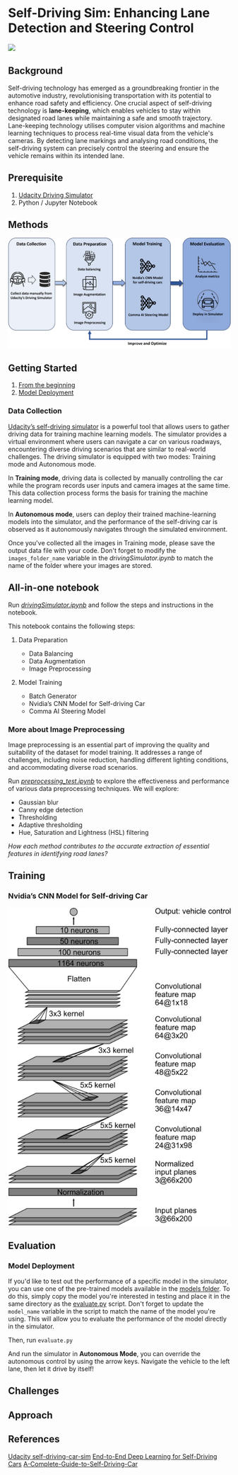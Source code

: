 # Self-Driving Sim: Enhancing Lane Detection and Steering Control
![](/media/banner-gif.gif)
## Background
Self-driving technology has emerged as a groundbreaking frontier in the automotive industry, revolutionising transportation with its potential to enhance road safety and efficiency. One crucial aspect of self-driving technology is **lane-keeping**, which enables vehicles to stay within designated road lanes while maintaining a safe and smooth trajectory. Lane-keeping technology utilises computer vision algorithms and machine learning techniques to process real-time visual data from the vehicle's cameras. By detecting lane markings and analysing road conditions, the self-driving system can precisely control the steering and ensure the vehicle remains within its intended lane.

## Prerequisite
1. [Udacity Driving Simulator](https://github.com/udacity/self-driving-car-sim)
2. Python / Jupyter Notebook

## Methods
![Methods](/media/Machine%20learning%20pipeline.png)

## Getting Started
1. [From the beginning](#data-collection)
2. [Model Deployment](#model-deployment)


### Data Collection
[Udacity’s self-driving simulator](https://github.com/udacity/self-driving-car-sim) is a powerful tool that allows users to gather driving data for training machine learning models. The simulator provides a virtual environment where users can navigate a car on various roadways, encountering diverse driving scenarios that are similar to real-world challenges. The driving simulator is equipped with two modes: Training mode and Autonomous mode.

In **Training mode**, driving data is collected by manually controlling the car while the program records user inputs and camera images at the same time. This data collection process forms the basis for training the machine learning model. 

In **Autonomous mode**, users can deploy their trained machine-learning models into the simulator, and the performance of the self-driving car is observed as it autonomously navigates through the simulated environment.

Once you've collected all the images in Training mode, please save the output data file with your code. Don't forget to modify the ```images_folder_name``` variable in the *drivingSimulator.ipynb* to match the name of the folder where your images are stored.

## All-in-one notebook
Run [*drivingSimulator.ipynb*](/src/drivingSimulator.ipynb) and follow the steps and instructions in the notebook.

This notebook contains the following steps:
1. Data Preparation
    - Data Balancing
    - Data Augmentation
    - Image Preprocessing

2. Model Training
    - Batch Generator
    - Nvidia’s CNN Model for Self-driving Car
    - Comma AI Steering Model

### More about Image Preprocessing
Image preprocessing is an essential part of improving the quality and suitability of the dataset for model training. It addresses a range of challenges, including noise reduction, handling different lighting conditions, and accommodating diverse road scenarios.

Run [*preprocessing_test.ipynb*](/src/preprocessing_test.ipynb) to explore the effectiveness and performance of various data preprocessing techniques. We will explore:
- Gaussian blur
- Canny edge detection
- Thresholding
- Adaptive thresholding
- Hue, Saturation and Lightness (HSL) filtering 

*How each method contributes to the accurate extraction of essential features in identifying road lanes?*

## Training
### Nvidia’s CNN Model for Self-driving Car
![nvidia-cnn-architecture](media/nvidia-cnn-architecture.png)

## Evaluation
### Model Deployment
If you'd like to test out the performance of a specific model in the simulator, you can use one of the pre-trained models available in the [models folder](/models). To do this, simply copy the model you're interested in testing and place it in the same directory as the [evaluate.py](evaluate.py) script. Don't forget to update the ```model_name``` variable in the script to match the name of the model you're using. This will allow you to evaluate the performance of the model directly in the simulator.

Then, run ```evaluate.py```

And run the simulator in **Autonomous Mode**, you can override the autonomous control by using the arrow keys. Navigate the vehicle to the left lane, then let it drive by itself!


## Challenges

## Approach

## References

[Udacity self-driving-car-sim](https://github.com/udacity/self-driving-car-sim)
[End-to-End Deep Learning for Self-Driving Cars](https://developer.nvidia.com/blog/deep-learning-self-driving-cars/)
[A-Complete-Guide-to-Self-Driving-Car](https://www.codeproject.com/Articles/1273179/A-Complete-Guide-to-Self-Driving-Car)


